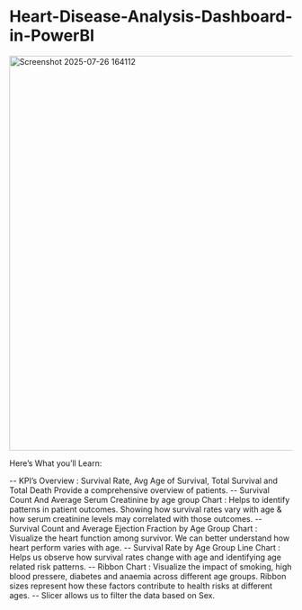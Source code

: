 # Heart-Disease-Analysis-Dashboard-in-PowerBI

<img width="1266" height="702" alt="Screenshot 2025-07-26 164112" src="https://github.com/user-attachments/assets/0d1dd74c-0e65-4f54-aa81-565daf49a5ff" />


Here’s What you’ll Learn:

--  KPI’s Overview : Survival Rate, Avg Age of Survival, Total Survival and Total Death Provide a comprehensive overview of patients.
-- Survival Count And Average Serum Creatinine by age group Chart : Helps to identify patterns in patient outcomes. Showing how survival rates vary with age & how serum            creatinine levels may correlated with those outcomes.
-- Survival Count and Average Ejection Fraction by Age Group Chart : Visualize the heart function among survivor. We can better understand how heart perform varies with age.
-- Survival Rate by Age Group Line Chart : Helps us observe how survival rates change with age and identifying age related risk patterns.
-- Ribbon Chart : Visualize the impact of smoking, high blood pressere, diabetes and anaemia across different age groups. Ribbon sizes represent how these factors contribute to    health risks at different ages.
-- Slicer allows us to filter the data based on Sex.
